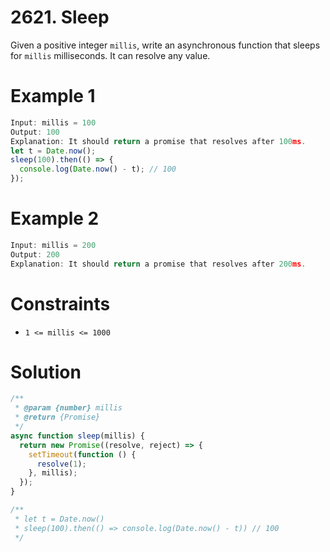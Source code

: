 # 2621. Sleep

Given a positive integer `millis`, write an asynchronous function that sleeps for `millis` milliseconds. It can resolve any value.

# Example 1

```js
Input: millis = 100
Output: 100
Explanation: It should return a promise that resolves after 100ms.
let t = Date.now();
sleep(100).then(() => {
  console.log(Date.now() - t); // 100
});
```

# Example 2

```js
Input: millis = 200
Output: 200
Explanation: It should return a promise that resolves after 200ms.
```

# Constraints

- `1 <= millis <= 1000`

# Solution

```js
/**
 * @param {number} millis
 * @return {Promise}
 */
async function sleep(millis) {
  return new Promise((resolve, reject) => {
    setTimeout(function () {
      resolve(1);
    }, millis);
  });
}

/**
 * let t = Date.now()
 * sleep(100).then(() => console.log(Date.now() - t)) // 100
 */
```
